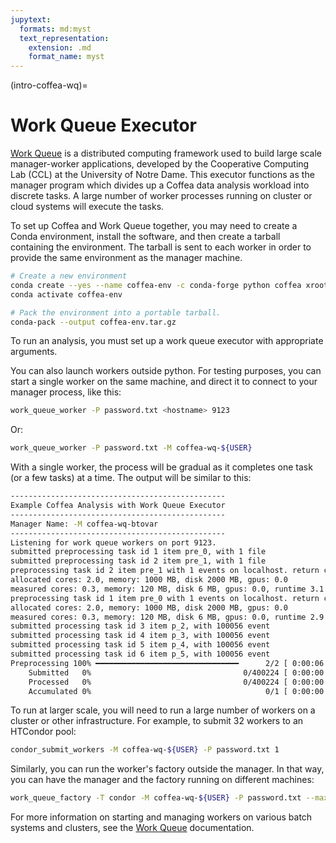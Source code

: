 ```yaml
---
jupytext:
  formats: md:myst
  text_representation:
    extension: .md
    format_name: myst
---
```



(intro-coffea-wq)=
# Work Queue Executor

[Work Queue](https://cctools.readthedocs.io/en/latest/work_queue/) is a
distributed computing framework used to build large scale manager-worker
applications, developed by the Cooperative Computing Lab
(CCL) at the University of Notre Dame. This executor functions as the
manager program which divides up a Coffea data analysis workload into
discrete tasks.  A large number of worker processes running on
cluster or cloud systems will execute the tasks.

To set up Coffea and Work Queue together, you may need to
create a Conda environment, install the software, and then
create a tarball containing the environment.  The tarball is
sent to each worker in order to provide the same environment
as the manager machine.

```bash
# Create a new environment
conda create --yes --name coffea-env -c conda-forge python coffea xrootd ndcctools conda conda-pack
conda activate coffea-env

# Pack the environment into a portable tarball.
conda-pack --output coffea-env.tar.gz
```

To run an analysis, you must set up a work queue executor
with appropriate arguments.

<!-- Here is a complete example:

.. literalinclude:: wq-example.py
   :language: Python

When executing this example,
you should see that Coffea begins to run, and a progress bar
shows the creation of tasks.  Workers are created locally using the factory
declared. -->

You can also launch workers outside python. For testing purposes, you can start
a single worker on the same machine, and direct it to connect to your manager
process, like this:

```bash
work_queue_worker -P password.txt <hostname> 9123
```

Or:

```bash
work_queue_worker -P password.txt -M coffea-wq-${USER}
```

With a single worker, the process will be gradual as it completes
one task (or a few tasks) at a time.  The output will be similar to this:

```bash
------------------------------------------------
Example Coffea Analysis with Work Queue Executor
------------------------------------------------
Manager Name: -M coffea-wq-btovar
------------------------------------------------
Listening for work queue workers on port 9123.
submitted preprocessing task id 1 item pre_0, with 1 file
submitted preprocessing task id 2 item pre_1, with 1 file
preprocessing task id 2 item pre_1 with 1 events on localhost. return code 0 (success)
allocated cores: 2.0, memory: 1000 MB, disk 2000 MB, gpus: 0.0
measured cores: 0.3, memory: 120 MB, disk 6 MB, gpus: 0.0, runtime 3.1 s
preprocessing task id 1 item pre_0 with 1 events on localhost. return code 0 (success)
allocated cores: 2.0, memory: 1000 MB, disk 2000 MB, gpus: 0.0
measured cores: 0.3, memory: 120 MB, disk 6 MB, gpus: 0.0, runtime 2.9 s
submitted processing task id 3 item p_2, with 100056 event
submitted processing task id 4 item p_3, with 100056 event
submitted processing task id 5 item p_4, with 100056 event
submitted processing task id 6 item p_5, with 100056 event
Preprocessing 100% ━━━━━━━━━━━━━━━━━━━━━━━━━━━━━━━━      2/2 [ 0:00:06 < 0:00:00 | 0.3  file/s ]
    Submitted   0%                                  0/400224 [ 0:00:00 < -:--:-- | ?   event/s ]
    Processed   0%                                  0/400224 [ 0:00:00 < -:--:-- | ?   event/s ]
    Accumulated 0%                                       0/1 [ 0:00:00 < -:--:-- | ?   tasks/s ]
```


To run at larger scale, you will need to run a large number
of workers on a cluster or other infrastructure.  For example,
to submit 32 workers to an HTCondor pool:

```bash
condor_submit_workers -M coffea-wq-${USER} -P password.txt 1
```

Similarly, you can run the worker's factory outside the manager. In that way,
you can have the manager and the factory running on different machines:

```bash
work_queue_factory -T condor -M coffea-wq-${USER} -P password.txt --max-workers 10 --cores 8 --python-env=env.tar.gz
```

For more information on starting and managing workers
on various batch systems and clusters, see the
[Work Queue](https://cctools.readthedocs.io/en/latest/work_queue/) documentation.
